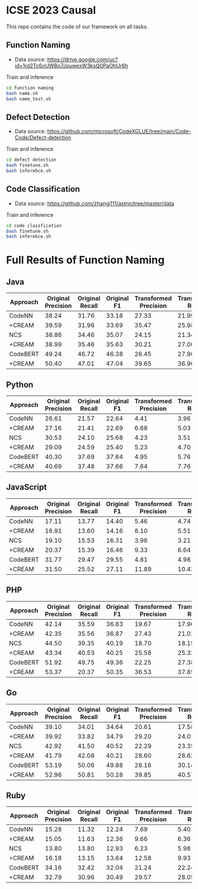 # ICSE 2023 Causal 
This repo contains the code of our framework on all tasks.

## Function Naming
- Data source: https://drive.google.com/uc?id=1rd2Tc6oUWBo7JouwexW3ksQ0PaOhUr6h

Train and inference
```bash
cd function naming
bash name.sh
bash name_test.sh
```

## Defect Detection
- Data source: https://github.com/microsoft/CodeXGLUE/tree/main/Code-Code/Defect-detection

Train and inference
```bash
cd defect detection
bash finetune.sh
bash inferebce.sh
```

## Code Classification
- Data source: https://github.com/zhangj111/astnn/tree/master/data

Train and inference
```bash
cd code classfication
bash finetune.sh
bash inferebce.sh
```


# Full Results of Function Naming
## Java
| Approach | Original Precision | Original Recall | Original F1 | Transformed Precision | Transformed Recall | Transformed F1 |
|----------|--------------------|-----------------|-------------|-----------------------|--------------------|----------------|
| CodeNN   | 38.24              | 31.76           | 33.18       | 27.33                 | 21.99              | 23.05          |
| +CREAM   | 39.59              | 31.96           | 33.69       | 35.47                 | 25.98              | 28.35          |
| NCS      | 38.86              | 34.46           | 35.07       | 24.15                 | 21.34              | 21.61          |
| +CREAM   | 38.99              | 35.46           | 35.63       | 30.21                 | 27.00              | 27.28          |
| CodeBERT | 49.24              | 46.72           | 46.38       | 26.45                 | 27.90              | 25.90          |
| +CREAM   | 50.40              | 47.01           | 47.04       | 39.65                 | 36.96              | 36.72          |


## Python
| Approach | Original Precision | Original Recall | Original F1 | Transformed Precision | Transformed Recall | Transformed F1 |
|----------|--------------------|-----------------|-------------|-----------------------|--------------------|----------------|
| CodeNN   | 26.61              | 21.57           | 22.64       | 4.41                  | 3.96               | 4.00           |
| +CREAM   | 27.16              | 21.41           | 22.69       | 6.68                  | 5.03               | 5.44           |
| NCS      | 30.53              | 24.10           | 25.68       | 4.23                  | 3.51               | 3.65           |
| +CREAM   | 29.09              | 24.59           | 25.40       | 5.23                  | 4.70               | 4.67           |
| CodeBERT | 40.30              | 37.69           | 37.64       | 4.95                  | 5.76               | 5.05           |
| +CREAM   | 40.69              | 37.48           | 37.66       | 7.64                  | 7.76               | 7.29           |

## JavaScript
| Approach | Original Precision | Original Recall | Original F1 | Transformed Precision | Transformed Recall | Transformed F1 |
|----------|--------------------|-----------------|-------------|-----------------------|--------------------|----------------|
| CodeNN   | 17.11              | 13.77           | 14.40       | 5.46                  | 4.74               | 4.72           |
| +CREAM   | 16.91              | 13.60           | 14.16       | 8.10                  | 5.51               | 6.00           |
| NCS      | 19.10              | 15.53           | 16.31       | 3.96                  | 3.21               | 3.22           |
| +CREAM   | 20.37              | 15.39           | 16.46       | 9.33                  | 6.64               | 7.20           |
| CodeBERT | 31.77              | 29.47           | 29.55       | 4.81                  | 4.98               | 4.61           |
| +CREAM   | 31.50              | 25.52           | 27.11       | 11.89                 | 10.43              | 10.54          |

## PHP
| Approach | Original Precision | Original Recall | Original F1 | Transformed Precision | Transformed Recall | Transformed F1 |
|----------|--------------------|-----------------|-------------|-----------------------|--------------------|----------------|
| CodeNN   | 42.14              | 35.59           | 36.83       | 19.67                 | 17.96              | 17.61          |
| +CREAM   | 42.35              | 35.56           | 36.87       | 27.43                 | 21.01              | 22.44          |
| NCS      | 44.50              | 39.35           | 40.19       | 18.70                 | 18.15              | 17.56          |
| +CREAM   | 43.34              | 40.53           | 40.25       | 25.58                 | 25.32              | 24.38          |
| CodeBERT | 51.92              | 49.75           | 49.36       | 22.25                 | 27.38              | 23.43          |
| +CREAM   | 53.37              | 20.37           | 50.35       | 36.53                 | 37.85              | 35.80          |

## Go
| Approach | Original Precision | Original Recall | Original F1 | Transformed Precision | Transformed Recall | Transformed F1 |
|----------|--------------------|-----------------|-------------|-----------------------|--------------------|----------------|
| CodeNN   | 39.10              | 34.01           | 34.64       | 20.61                 | 17.58              | 17.79          |
| +CREAM   | 39.92              | 33.82           | 34.79       | 29.20                 | 24.01              | 24.91          |
| NCS      | 42.92              | 41.50           | 40.52       | 22.29                 | 23.35              | 21.68          |
| +CREAM   | 41.79              | 42.08           | 40.21       | 28.60                 | 28.63              | 27.33          |
| CodeBERT | 53.19              | 50.06           | 49.88       | 28.16                 | 30.14              | 27.72          |
| +CREAM   | 52.96              | 50.81           | 50.28       | 39.85                 | 40.57              | 38.62          |

## Ruby
| Approach | Original Precision | Original Recall | Original F1 | Transformed Precision | Transformed Recall | Transformed F1 |
|----------|--------------------|-----------------|-------------|-----------------------|--------------------|----------------|
| CodeNN   | 15.28              | 11.32           | 12.24       | 7.69                  | 5.40               | 5.98           |
| +CREAM   | 15.05              | 11.63           | 12.36       | 9.66                  | 6.36               | 7.25           |
| NCS      | 13.80              | 13.80           | 12.93       | 6.23                  | 5.98               | 5.70           |
| +CREAM   | 16.18              | 13.15           | 13.64       | 12.58                 | 9.93               | 10.47          |
| CodeBERT | 34.16              | 32.42           | 32.04       | 21.24                 | 22.24              | 20.72          |
| +CREAM   | 32.79              | 30.96           | 30.49       | 29.57                 | 28.05              | 27.49          |
